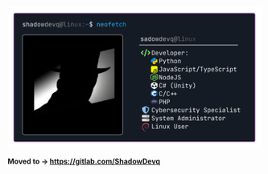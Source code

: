 <img src="https://github.com/ShadowDevq/ShadowDevq/blob/main/assets/GithubAccount1.svg">

**Moved to -> https://gitlab.com/ShadowDevq**
